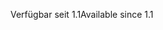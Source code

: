 <span data-ttu-id="4b9e9-101">Verfügbar seit 1.1</span><span class="sxs-lookup"><span data-stu-id="4b9e9-101">Available since 1.1</span></span>